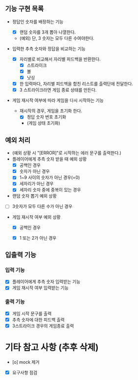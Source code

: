 ## 기능 구현 목록
- 정답인 숫자를 배정하는 기능
    - [x] 랜덤 숫자를 3개 뽑아 나열한다.
    - (예외) 단, 3 숫자는 모두 다른 수여야한다.

- 입력한 추측 숫자와 정답을 비교하는 기능  
  - [x] 자리별로 비교해서 자리별 피드백을 반환한다.
    - [x] 스트라이크
    - [x] 볼
    - [x] 낫싱
  - [x] 한 입력마다, 자리별 피드백을 합친 리스트를 출력단에 전달한다.
  - [x] 3 스트라이크라면 게임 종료 상태를 만든다. 

- 게임 재시작 여부에 따라 게임을 다시 시작하는 기능
  - 재시작의 경우, 게임을 초기화 한다.
    - [x] 정답 숫자 번호 초기화
    - (게임 상태 초기화)


## 예외 처리
- (예외 상황 시 "[ERROR]"로 시작하는 에러 문구를 출력한다.)
- 플레이어에게 추측 숫자 받을 때 예외 상황
  - [x] 공백인 경우
  - [x] 숫자가 아닌 경우
  - [x] 1~9 사이의 숫자가 아닌 경우(=0)
  - [x] 세자리가 아닌 경우
  - [x] 세자리 숫자 중에 중복이 있는 경우
-  랜덤 숫자 뽑기 예외 상황
  - [ ] 3숫자가 모두 다른 수가 아닌 경우
- 게임 재시작 여부 예외 상황
  - [x] 공백인 경우
  - [x] 1 또는 2가 아닌 경우 



## 입출력 기능
### 입력 기능
- [x] 플레이어에게 추측 숫자 입력받는 기능 
- [x] 게임 재시작 여부 입력받는 기능

### 출력 기능
- [x] 게임 시작 문구를 출력
- [x] 추측 숫자에 대한 피드백 출력
- [x] 3스트라이크 경우의 게임종료 출력

# 기타 참고 사항 (추후 삭제)
- [o] mock 제거
- [x] 요구사항 점검

